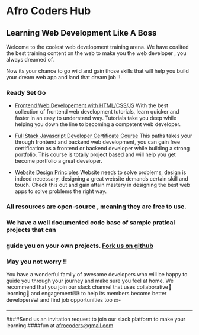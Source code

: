 # Afro Coders Hub
 Learning Web Development Like A Boss
---

  Welcome to the coolest web development training arena.
We have coalited the best training content on the web to make you
the web developer , you always dreamed of.

Now its your chance to go wild and gain those skills that will help you
build your dream web app and land that dream job !!.

### Ready Set Go

* [Frontend Web Developement with HTML/CSS/JS](http://www.w3schools.com/)
  With the best collection of frontend web development tutorials, learn quicker
  and faster in an easy to understand way. Tutorials take you deep while helping
  you down the line to becoming a competent web developer.

* [Full Stack Javascript Developer Certificate Course](https://freecodecamp.com)
   This paths takes your through frontend and backend web development, you can
   gain free certification as a frontend or backend developer while building a
   strong portfolio. This course is totally project based and will help you get become
   portfolio a great developer.

* [Website Design Principles](#)
  Website needs to solve problems, design is indeed necessary, designing a great
  website demands certain skill and touch. Check this out and gain attain mastery
  in designing the best web apps to solve problems the right way.


### All resources are open-source , meaning they are free to use.

### We have a well documented code base of sample pratical projects that can
### guide you on your own projects. [Fork us on github](#)

### May you not worry !!
  You have a wonderful family of awesome developers who will be happy to guide
you through your journey and make sure you feel at home.
  We recommend that you join our slack channel that uses collaborative👫 learning📖
and engagement⌨ to help its members become better developers💻 and find job
opportunities too 💵-

---

####Send us an invitation request to join our slack platform to make your learning
####fun at <afrocoders@gmail.com>
